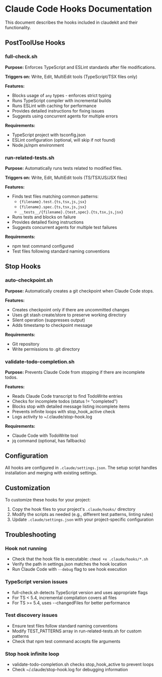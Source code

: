 # Claude Code Hooks Documentation

This document describes the hooks included in claudekit and their functionality.

## PostToolUse Hooks

### full-check.sh

**Purpose:** Enforces TypeScript and ESLint standards after file modifications.

**Triggers on:** Write, Edit, MultiEdit tools (TypeScript/TSX files only)

**Features:**
- Blocks usage of `any` types - enforces strict typing
- Runs TypeScript compiler with incremental builds
- Runs ESLint with caching for performance
- Provides detailed instructions for fixing issues
- Suggests using concurrent agents for multiple errors

**Requirements:**
- TypeScript project with tsconfig.json
- ESLint configuration (optional, will skip if not found)
- Node.js/npm environment

### run-related-tests.sh

**Purpose:** Automatically runs tests related to modified files.

**Triggers on:** Write, Edit, MultiEdit tools (TS/TSX/JS/JSX files)

**Features:**
- Finds test files matching common patterns:
  - `{filename}.test.{ts,tsx,js,jsx}`
  - `{filename}.spec.{ts,tsx,js,jsx}`
  - `__tests__/{filename}.{test,spec}.{ts,tsx,js,jsx}`
- Runs tests and blocks on failure
- Provides detailed fixing instructions
- Suggests concurrent agents for multiple test failures

**Requirements:**
- npm test command configured
- Test files following standard naming conventions

## Stop Hooks

### auto-checkpoint.sh

**Purpose:** Automatically creates a git checkpoint when Claude Code stops.

**Features:**
- Creates checkpoint only if there are uncommitted changes
- Uses git stash create/store to preserve working directory
- Silent operation (suppresses output)
- Adds timestamp to checkpoint message

**Requirements:**
- Git repository
- Write permissions to .git directory

### validate-todo-completion.sh

**Purpose:** Prevents Claude Code from stopping if there are incomplete todos.

**Features:**
- Reads Claude Code transcript to find TodoWrite entries
- Checks for incomplete todos (status != "completed")
- Blocks stop with detailed message listing incomplete items
- Prevents infinite loops with stop_hook_active check
- Logs activity to ~/.claude/stop-hook.log

**Requirements:**
- Claude Code with TodoWrite tool
- jq command (optional, has fallbacks)

## Configuration

All hooks are configured in `.claude/settings.json`. The setup script handles installation and merging with existing settings.

## Customization

To customize these hooks for your project:

1. Copy the hook files to your project's `.claude/hooks/` directory
2. Modify the scripts as needed (e.g., different test patterns, linting rules)
3. Update `.claude/settings.json` with your project-specific configuration

## Troubleshooting

### Hook not running
- Check that the hook file is executable: `chmod +x .claude/hooks/*.sh`
- Verify the path in settings.json matches the hook location
- Run Claude Code with `--debug` flag to see hook execution

### TypeScript version issues
- full-check.sh detects TypeScript version and uses appropriate flags
- For TS < 5.4, incremental compilation covers all files
- For TS >= 5.4, uses --changedFiles for better performance

### Test discovery issues
- Ensure test files follow standard naming conventions
- Modify TEST_PATTERNS array in run-related-tests.sh for custom patterns
- Check that npm test command accepts file arguments

### Stop hook infinite loop
- validate-todo-completion.sh checks stop_hook_active to prevent loops
- Check ~/.claude/stop-hook.log for debugging information